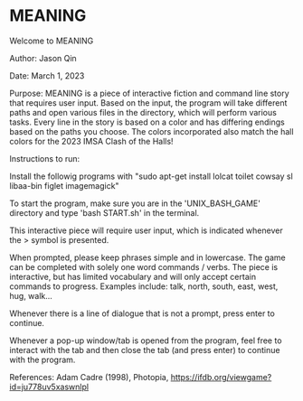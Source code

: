# MEANING

Welcome to MEANING

Author: Jason Qin

Date: March 1, 2023

Purpose: MEANING is a piece of interactive fiction and command line story that requires user input. Based on the input, the program will take different paths and open various files in the directory, which will perform various tasks. Every line in the story is based on a color and has differing endings based on the paths you choose. The colors incorporated also match the hall colors for the 2023 IMSA Clash of the Halls!

Instructions to run:

Install the followig programs with "sudo apt-get install
lolcat
toilet
cowsay
sl
libaa-bin
figlet
imagemagick"

To start the program, make sure you are in the 'UNIX_BASH_GAME' directory and type 'bash START.sh' in the terminal.

This interactive piece will require user input, which is indicated whenever the > symbol is presented.

When prompted, please keep phrases simple and in lowercase. The game can be completed with solely one word commands / verbs. The piece is interactive, but has limited vocabulary and will only accept certain commands to progress. Examples include: talk, north, south, east, west, hug, walk...

Whenever there is a line of dialogue that is not a prompt, press enter to continue.

Whenever a pop-up window/tab is opened from the program, feel free to interact with the tab and then close the tab (and press enter) to continue with the program. 

References:
Adam Cadre (1998), Photopia, https://ifdb.org/viewgame?id=ju778uv5xaswnlpl
